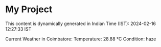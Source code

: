 # My Project

This content is dynamically generated in Indian Time (IST): 2024-02-16 12:27:33 IST


Current Weather in Coimbatore:
Temperature: 28.88 °C
Condition: haze
